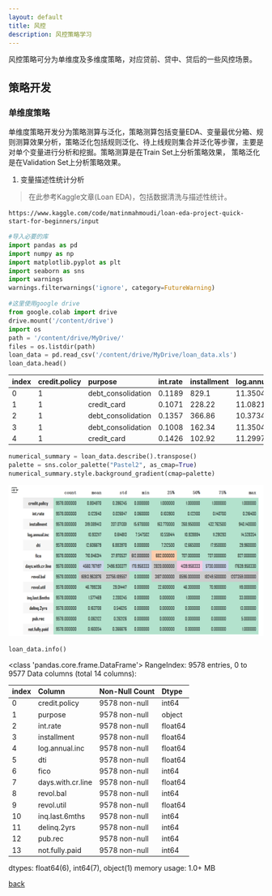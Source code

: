 ```yaml
---
layout: default
title: 风控
description: 风控策略学习
---
```

风控策略可分为单维度及多维度策略，对应贷前、贷中、贷后的一些风控场景。

## 策略开发

### 单维度策略
单维度策略开发分为策略测算与泛化，策略测算包括变量EDA、变量最优分箱、规则测算效果分析，策略泛化包括规则泛化、待上线规则集合并泛化等步骤，主要是对单个变量进行分析和挖掘。策略测算是在Train Set上分析策略效果， 策略泛化是在Validation Set上分析策略效果。

1. 变量描述性统计分析

> 在此参考Kaggle文章(Loan EDA)，包括数据清洗与描述性统计。
```
https://www.kaggle.com/code/matinmahmoudi/loan-eda-project-quick-start-for-beginners/input
```

```python
#导入必要的库
import pandas as pd
import numpy as np
import matplotlib.pyplot as plt
import seaborn as sns
import warnings
warnings.filterwarnings('ignore', category=FutureWarning)
```

```python
#这里使用google drive
from google.colab import drive
drive.mount('/content/drive')
import os
path = '/content/drive/MyDrive/'
files = os.listdir(path)
loan_data = pd.read_csv('/content/drive/MyDrive/loan_data.xls')
loan_data.head()
```

|index|credit\.policy|purpose|int\.rate|installment|log\.annual\.inc|dti|fico|days\.with\.cr\.line|revol\.bal|revol\.util|inq\.last\.6mths|delinq\.2yrs|pub\.rec|not\.fully\.paid|
|:---|:-----|:---|:---|:---|:---|:---|:---|:---|:---|:---|:---|:---|:---|:---|
|0|1|debt\_consolidation|0\.1189|829\.1|11\.35040654|19\.48|737|5639\.958333|28854|52\.1|0|0|0|0|
|1|1|credit\_card|0\.1071|228\.22|11\.08214255|14\.29|707|2760\.0|33623|76\.7|0|0|0|0|
|2|1|debt\_consolidation|0\.1357|366\.86|10\.37349118|11\.63|682|4710\.0|3511|25\.6|1|0|0|0|
|3|1|debt\_consolidation|0\.1008|162\.34|11\.35040654|8\.1|712|2699\.958333|33667|73\.2|1|0|0|0|
|4|1|credit\_card|0\.1426|102\.92|11\.29973224|14\.97|667|4066\.0|4740|39\.5|0|1|0|0|

```python
numerical_summary = loan_data.describe().transpose()
palette = sns.color_palette("Pastel2", as_cmap=True)
numerical_summary.style.background_gradient(cmap=palette)
```
![Statistical Summary](https://github.com/Beining333/Beining333.github.io/blob/master/assets/Risk_pic_1.png)

```python
loan_data.info()
```
<class 'pandas.core.frame.DataFrame'>
RangeIndex: 9578 entries, 0 to 9577
Data columns (total 14 columns):

|index|Column|Non-Null Count|Dtype  
|:---|:---|:---|:----  
|0|credit.policy|9578 non-null|int64| 
|1|purpose|9578 non-null|object|
|2|int.rate|9578 non-null|float64|
|3|installment|9578 non-null|float64|
|4|log.annual.inc|9578 non-null|float64|
|5|dti|9578 non-null|float64|
|6|fico|9578 non-null|int64| 
|7|days.with.cr.line|9578 non-null|float64|
|8|revol.bal|9578 non-null|int64|
|9|revol.util|9578 non-null|float64|
|10|inq.last.6mths|9578 non-null|int64|
|11|delinq.2yrs|9578 non-null|int64|
|12|pub.rec|9578 non-null|int64|  
|13|not.fully.paid|9578 non-null|int64|
dtypes: float64(6), int64(7), object(1)
memory usage: 1.0+ MB




[back](./)
